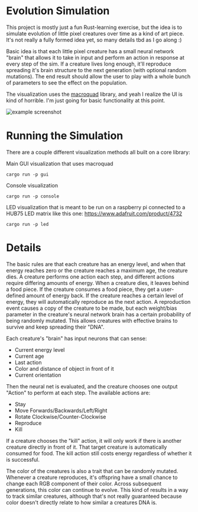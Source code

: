 # Evolution Simulation

This project is mostly just a fun Rust-learning exercise, but the idea is to simulate evolution of little
pixel creatures over time as a kind of art piece. It's not really a fully formed idea yet, so many details tbd
as I go along :)

Basic idea is that each little pixel creature has a small neural network
"brain" that allows it to take in input and perform an action in response at every step of the sim.
If a creature lives long enough, it'll reproduce spreading it's brain structure to the next generation (with
optional random mutations). The end result should allow the user to play with a whole bunch of parameters to 
see the effect on the population.

The visualization uses the [macroquad](https://macroquad.rs/) library, and yeah I realize the UI is kind of horrible.
I'm just going for basic functionality at this point.

![example screenshot](images/evolution_sim.gif)


# Running the Simulation

There are a couple different visualization methods all built on a core library:

Main GUI visualization that uses macroquad
```
cargo run -p gui
```

Console visualization
```
cargo run -p console
```

LED visualization that is meant to be run on a raspberry pi connected to a HUB75 LED matrix like this one: https://www.adafruit.com/product/4732
```
cargo run -p led
```

# Details

The basic rules are that each creature has an energy level, and when that energy reaches zero or the creature reaches a maximum age,
the creature dies. A creature performs one action each step, and different actions require differing amounts of energy.
 When a creature dies, it leaves behind a food piece. If the creature consumes a food piece, they get 
a user-defined amount of energy back. If the creature reaches a certain level of energy, they will automatically reproduce as the next action. A reproduction event causes a copy of the creature to be made,
but each weight/bias parameter in the creature's neural network brain has a certain probability of being randomly mutated.
This allows creatures with effective brains to survive and keep spreading their "DNA".


Each creature's "brain" has input neurons that can sense:
* Current energy level
* Current age
* Last action
* Color and distance of object in front of it
* Current orientation

Then the neural net is evaluated, and the creature chooses one output "Action" to perform at each step. The available actions are:
* Stay
* Move Forwards/Backwards/Left/Right
* Rotate Clockwise/Counter-Clockwise 
* Reproduce
* Kill

If a creature chooses the "kill" action, it will only work if there is another creature directly in front of it. That target creature is automatically consumed for food. The kill action still costs energy regardless of whether it is successful.

The color of the creatures is also a trait that can be randomly mutated. Whenever a creature reproduces, it's 
offspring have a small chance to change each RGB component of their color. Across subsequent generations, this
color can continue to evolve. This kind of results in a way to track similar creatures, although that's not
really guaranteed because color doesn't directly relate to how similar a creatures DNA is. 


